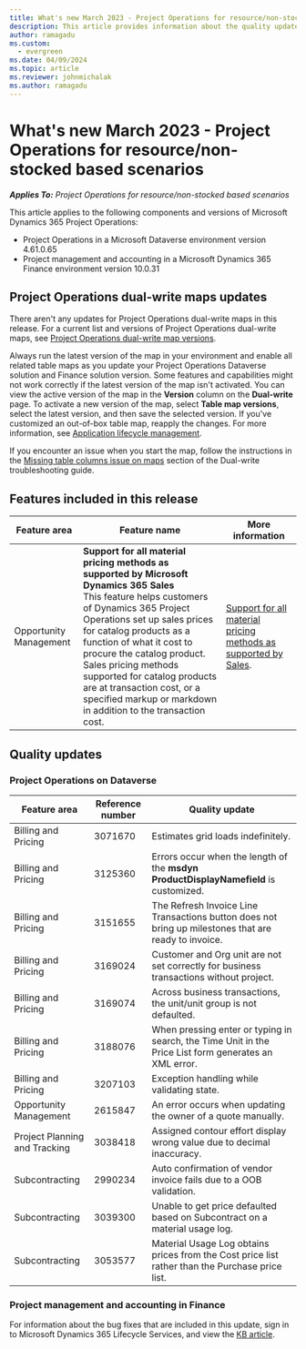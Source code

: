 ```yaml
---
title: What's new March 2023 - Project Operations for resource/non-stocked based scenarios
description: This article provides information about the quality updates that are available in the March 2023 release of Microsoft Dynamics 365 Project Operations for resource/non-stocked based scenarios.
author: ramagadu
ms.custom:
  - evergreen
ms.date: 04/09/2024
ms.topic: article
ms.reviewer: johnmichalak 
ms.author: ramagadu
---
```


# What's new March 2023 - Project Operations for resource/non-stocked based scenarios

_**Applies To:** Project Operations for resource/non-stocked based scenarios_

This article applies to the following components and versions of Microsoft Dynamics 365 Project Operations:

- Project Operations in a Microsoft Dataverse environment version 4.61.0.65
- Project management and accounting in a Microsoft Dynamics 365 Finance environment version 10.0.31

## Project Operations dual-write maps updates

There aren't any updates for Project Operations dual-write maps in this release. For a current list and versions of Project Operations dual-write maps, see [Project Operations dual-write map versions](../environment/resource-dual-write-maps.md).

Always run the latest version of the map in your environment and enable all related table maps as you update your Project Operations Dataverse solution and Finance solution version. Some features and capabilities might not work correctly if the latest version of the map isn't activated. You can view the active version of the map in the **Version** column on the **Dual-write** page. To activate a new version of the map, select **Table map versions**, select the latest version, and then save the selected version. If you've customized an out-of-box table map, reapply the changes. For more information, see [Application lifecycle management](/dynamics365/fin-ops-core/dev-itpro/data-entities/dual-write/app-lifecycle-management).

If you encounter an issue when you start the map, follow the instructions in the [Missing table columns issue on maps](/dynamics365/fin-ops-core/dev-itpro/data-entities/dual-write/dual-write-troubleshooting-finops-upgrades#missing-table-columns-issue-on-maps) section of the Dual-write troubleshooting guide.

## Features included in this release

| Feature area | Feature name | More information |
| --- | --- | --- |
| Opportunity Management | **Support for all material pricing methods as supported by Microsoft Dynamics 365 Sales**<br>This feature helps customers of Dynamics 365 Project Operations set up sales prices for catalog products as a function of what it cost to procure the catalog product. Sales pricing methods supported for catalog products are at transaction cost, or a specified markup or markdown in addition to the transaction cost.| [Support for all material pricing methods as supported by Sales](/dynamics365/project-operations/pricing-costing/set-up-cost-sales-rates-materials). |


## Quality updates

### Project Operations on Dataverse

| Feature area | Reference number | Quality update |
| --- | --- | --- |
|Billing and Pricing|3071670|Estimates grid loads indefinitely.|
|Billing and Pricing|3125360|Errors occur when the length of the **msdyn ProductDisplayNamefield** is customized.|
|Billing and Pricing|3151655|The Refresh Invoice Line Transactions button does not bring up milestones that are ready to invoice.|
|Billing and Pricing|3169024|Customer and Org unit are not set correctly for business transactions without project.|
|Billing and Pricing|3169074|Across business transactions, the unit/unit group is not defaulted.|
|Billing and Pricing|3188076|When pressing enter or typing in search, the Time Unit in the Price List form generates an XML error.|
|Billing and Pricing|3207103|Exception handling while validating state.|
|Opportunity Management|2615847|An error occurs when updating the owner of a quote manually.|
|Project Planning and Tracking|3038418|Assigned contour effort display wrong value due to decimal inaccuracy.|
|Subcontracting|2990234|Auto confirmation of vendor invoice fails due to a OOB validation.|
|Subcontracting|3039300|Unable to get price defaulted based on Subcontract on a material usage log.|
|Subcontracting|3053577|Material Usage Log obtains prices from the Cost price list rather than the Purchase price list.|

### Project management and accounting in Finance

For information about the bug fixes that are included in this update, sign in to Microsoft Dynamics 365 Lifecycle Services, and view the [KB article](https://fix.lcs.dynamics.com/Issue/Details?bugId=758525).
